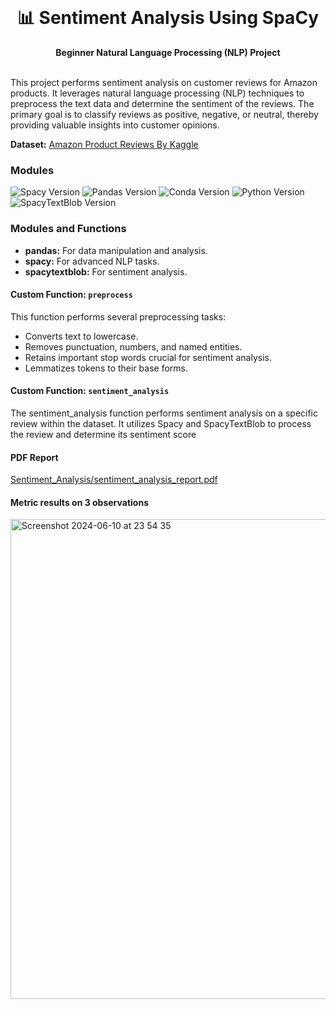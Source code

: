 <div align="center">
  <br>
  <h1>📊 Sentiment Analysis Using SpaCy</h1>
  <strong>Beginner Natural Language Processing (NLP) Project</strong>
</div>
<br>

This project performs sentiment analysis on customer reviews for Amazon products. It leverages natural language processing (NLP)
techniques to preprocess the text data and determine the sentiment of the reviews. The primary goal is to classify reviews as positive,
negative, or neutral, thereby providing valuable insights into customer opinions.

**Dataset:** [Amazon Product Reviews By Kaggle](https://www.kaggle.com/datasets/datafiniti/consumer-reviews-of-amazon-products)

### Modules
![Spacy Version](https://img.shields.io/badge/spacy-v3.7.2-blue)
![Pandas Version](https://img.shields.io/badge/pandas-v2.2.2-blue)
![Conda Version](https://img.shields.io/badge/conda-v24.5.0-blue)
![Python Version](https://img.shields.io/badge/python-v3.12.2-blue)
![SpacyTextBlob Version](https://img.shields.io/badge/spacytextblob-v4.0.0-blue)


### Modules and Functions

- **pandas:** For data manipulation and analysis.
- **spacy:** For advanced NLP tasks.
- **spacytextblob:** For sentiment analysis.

#### Custom Function: `preprocess`

This function performs several preprocessing tasks:
- Converts text to lowercase.
- Removes punctuation, numbers, and named entities.
- Retains important stop words crucial for sentiment analysis.
- Lemmatizes tokens to their base forms.


#### Custom Function: `sentiment_analysis`

The sentiment_analysis function performs sentiment analysis on a specific
review within the dataset. It utilizes Spacy and SpacyTextBlob to process
the review and determine its sentiment score

#### PDF Report

[Sentiment_Analysis/sentiment_analysis_report.pdf](https://github.com/EroldGjoka/Sentiment_Analysis/blob/main/sentiment_analysis_report.pdf)


#### Metric results on 3 observations
  
<img width="768" alt="Screenshot 2024-06-10 at 23 54 35" src="https://github.com/EroldGjoka/Sentiment_Analysis/assets/162522371/e5a24abc-3cf2-4591-a160-824de64b4ddd">
